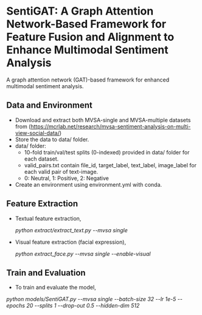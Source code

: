 # SentiGAT: A Graph Attention Network-Based Framework for Feature Fusion and Alignment to Enhance Multimodal Sentiment Analysis

A graph attention network (GAT)-based framework for enhanced multimodal sentiment analysis.

## Data and Environment

* Download and extract both MVSA-single and MVSA-multiple datasets from
(https://mcrlab.net/research/mvsa-sentiment-analysis-on-multi-view-social-data/)
* Store the data to data/ folder.
* data/ folder:
  * 10-fold train/val/test splits (0-indexed) provided in data/ folder for each dataset.
  * valid_pairs.txt contain file_id, target_label, text_label, image_label for each valid pair of text-image.
  * 0: Neutral, 1: Positive, 2: Negative
* Create an environment using environment.yml with conda.

## Feature Extraction
* Textual feature extraction,

  _python extract/extract_text.py --mvsa single_
* Visual feature extraction (facial expression),

  _python extract_face.py --mvsa single --enable-visual_

## Train and Evaluation
* To train and evaluate the model,

 _python models/SentiGAT.py --mvsa single --batch-size 32 --lr 1e-5 --epochs 20 --splits 1 --drop-out 0.5 --hidden-dim 512_
